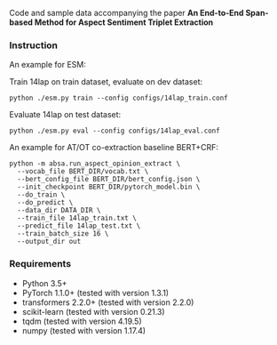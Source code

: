 Code and sample data accompanying the paper **An End-to-End Span-based Method for Aspect Sentiment Triplet Extraction**

### Instruction 

An example for ESM:

Train 14lap on train dataset, evaluate on dev dataset:

```
python ./esm.py train --config configs/14lap_train.conf
```

Evaluate 14lap on test dataset:
```
python ./esm.py eval --config configs/14lap_eval.conf
```

An example for AT/OT co-extraction baseline BERT+CRF:

```
python -m absa.run_aspect_opinion_extract \
  --vocab_file BERT_DIR/vocab.txt \
  --bert_config_file BERT_DIR/bert_config.json \
  --init_checkpoint BERT_DIR/pytorch_model.bin \
  --do_train \
  --do_predict \
  --data_dir DATA_DIR \
  --train_file 14lap_train.txt \
  --predict_file 14lap_test.txt \
  --train_batch_size 16 \
  --output_dir out
```

### Requirements

- Python 3.5+
- PyTorch 1.1.0+ (tested with version 1.3.1)
- transformers 2.2.0+ (tested with version 2.2.0)
- scikit-learn (tested with version 0.21.3)
- tqdm (tested with version 4.19.5)
- numpy (tested with version 1.17.4)